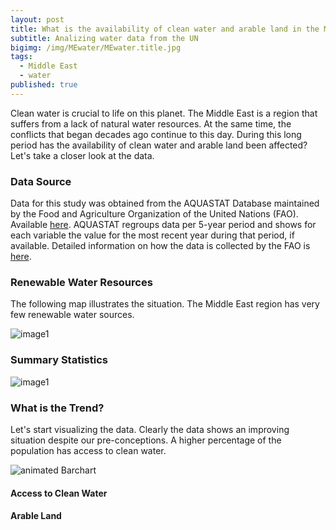 ```yaml
---
layout: post
title: What is the availability of clean water and arable land in the Middle East?
subtitle: Analizing water data from the UN
bigimg: /img/MEwater/MEwater.title.jpg
tags:
  - Middle East
  - water
published: true
---
```

Clean water is crucial to life on this planet.  The Middle East is a region that suffers from a lack of natural water resources. At the same time, the conflicts that began decades ago continue to this day. During this long period has the availability of clean water and arable land been affected? Let's take a closer look at the data.

### Data Source
Data for this study was obtained from the AQUASTAT Database maintained by the  Food and Agriculture Organization of the United Nations (FAO). Available [here](http://www.fao.org/nr/water/aquastat/data/query/index.html?lang=en).  AQUASTAT regroups data per 5-year period and shows for each variable the value for the most recent year during that period, if available. Detailed information on how the data is collected by the FAO is [here](http://www.fao.org/nr/water/aquastat/sets/index.stm). 
### Renewable Water Resources
The following map illustrates the situation.  The Middle East region has very few renewable water sources. 

![image1](https://github.com/ed-chin-git/ed-chin-git.github.io/raw/master/img/MEwater/FAO%20Renewable%20Water%20Resources%20MAP.JPG)

### Summary Statistics
![image1](https://github.com/ed-chin-git/ed-chin-git.github.io/raw/master/img/MEwater/FAO%20Renewable%20Water%20Resources%20MAP.JPG)

### What is the Trend?
Let's start visualizing the data.  Clearly the data shows an improving situation despite our pre-conceptions.  A higher percentage of the population has access to clean water.

![animated Barchart](https://github.com/ed-chin-git/ed-chin-git.github.io/raw/master/img/MEwater/animated.Bar.gif)

#### Access to Clean Water


#### Arable Land
